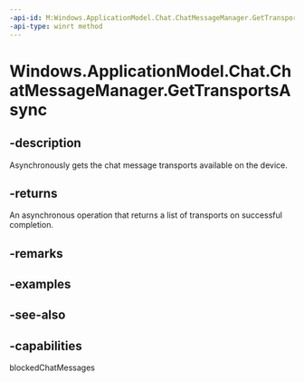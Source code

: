 ----api-id: M:Windows.ApplicationModel.Chat.ChatMessageManager.GetTransportsAsync
-api-type: winrt method
---<!-- Method syntaxpublic Windows.Foundation.IAsyncOperation<Windows.Foundation.Collections.IVectorView<Windows.ApplicationModel.Chat.ChatMessageTransport>> GetTransportsAsync()--># Windows.ApplicationModel.Chat.ChatMessageManager.GetTransportsAsync## -descriptionAsynchronously gets the chat message transports available on the device.## -returnsAn asynchronous operation that returns a list of transports on successful completion.## -remarks## -examples## -see-also## -capabilitiesblockedChatMessages